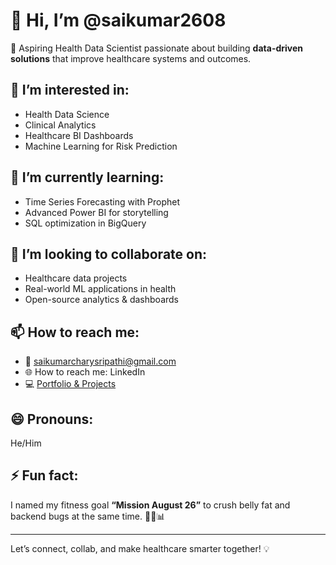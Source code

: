 # 👋 Hi, I’m @saikumar2608

🎯 Aspiring Health Data Scientist passionate about building **data-driven solutions** that improve healthcare systems and outcomes.

## 👀 I’m interested in:
- Health Data Science
- Clinical Analytics
- Healthcare BI Dashboards
- Machine Learning for Risk Prediction

## 🌱 I’m currently learning:
- Time Series Forecasting with Prophet
- Advanced Power BI for storytelling
- SQL optimization in BigQuery

## 🤝 I’m looking to collaborate on:
- Healthcare data projects
- Real-world ML applications in health
- Open-source analytics & dashboards

## 📫 How to reach me:
- 📧 saikumarcharysripathi@gmail.com
- 🌐  How to reach me:
LinkedIn
- 💻 [Portfolio & Projects](https://github.com/saikumar2608)

## 😄 Pronouns:
He/Him

## ⚡ Fun fact:
I named my fitness goal **“Mission August 26”** to crush belly fat and backend bugs at the same time. 🏋️‍♂️📊

---

Let’s connect, collab, and make healthcare smarter together! 💡


<!---
saikumar2608/saikumar2608 is a ✨ special ✨ repository because its `README.md` (this file) appears on your GitHub profile.
You can click the Preview link to take a look at your changes.
--->
